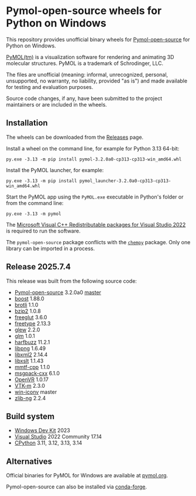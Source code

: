 # Pymol-open-source wheels for Python on Windows

This repository provides unofficial binary wheels for [Pymol-open-source](https://github.com/schrodinger/pymol-open-source) for Python on Windows.

[PyMOL(tm)](https://pymol.org) is a visualization software for rendering and animating 3D molecular structures. PyMOL is a trademark of Schrodinger, LLC.

The files are unofficial (meaning: informal, unrecognized, personal, unsupported, no warranty, no liability, provided "as is") and made available for testing and evaluation purposes.

Source code changes, if any, have been submitted to the project maintainers or are included in the wheels.

## Installation

The wheels can be downloaded from the [Releases](https://github.com/cgohlke/pymol-open-source.whl/releases) page.

Install a wheel on the command line, for example for Python 3.13 64-bit:

    py.exe -3.13 -m pip install pymol-3.2.0a0-cp313-cp313-win_amd64.whl
    
Install the PyMOL launcher, for example:

    py.exe -3.13 -m pip install pymol_launcher-3.2.0a0-cp313-cp313-win_amd64.whl

Start the PyMOL app using the ``PyMOL.exe`` executable in Python's folder or from the command line:

    py.exe -3.13 -m pymol

The [Microsoft Visual C++ Redistributable packages for Visual Studio 2022](https://learn.microsoft.com/en-US/cpp/windows/latest-supported-vc-redist?view=msvc-170) is required to run the software.

The ``pymol-open-source`` package conflicts with the [``chempy``](https://pypi.org/project/chempy/) package. Only one library can be imported in a process.

## Release 2025.7.4

This release was built from the following source code:

- [Pymol-open-source](https://github.com/schrodinger/pymol-open-source/) 3.2.0a0 [master](https://github.com/schrodinger/pymol-open-source/commit/7e6dafa700aba746ad963d5057748dbb8f87cbc6)
- [boost](https://www.boost.org/users/download/) 1.88.0
- [brotli](https://github.com/google/brotli) 1.1.0
- [bzip2](https://sourceware.org/pub/bzip2/) 1.0.8
- [freeglut](https://github.com/FreeGLUTProject/freeglut) 3.6.0
- [freetype](https://download.savannah.gnu.org/releases/freetype/) 2.13.3
- [glew](https://github.com/nigels-com/glew) 2.2.0
- [glm](https://github.com/g-truc/glm) 1.0.1
- [harfbuzz](https://github.com/harfbuzz/harfbuzz) 11.2.1
- [libpng](https://github.com/glennrp/libpng) 1.6.49
- [libxml2](https://gitlab.gnome.org/GNOME/libxml2) 2.14.4 
- [libxslt](https://gitlab.gnome.org/GNOME/libxslt) 1.1.43
- [mmtf-cpp](https://github.com/rcsb/mmtf-cpp) 1.1.0
- [msgpack-cxx](https://github.com/msgpack/msgpack-c/tree/cpp_master) 6.1.0
- [OpenVR](https://github.com/ValveSoftware/openvr) 1.0.17
- [VTK-m](https://gitlab.kitware.com/vtk/vtk-m) 2.3.0
- [win-iconv](https://github.com/OgreTransporter/win-iconv) master
- [zlib-ng](https://github.com/zlib-ng/zlib-ng) 2.2.4

## Build system

- [Windows Dev Kit](https://learn.microsoft.com/en-us/windows/arm/dev-kit/) 2023
- [Visual Studio](https://visualstudio.microsoft.com/vs/community/) 2022 Community 17.14
- [CPython](https://www.python.org/downloads/windows/) 3.11, 3.12, 3.13, 3.14

## Alternatives

Official binaries for PyMOL for Windows are available at [pymol.org](https://pymol.org).

Pymol-open-source can also be installed via [conda-forge](https://anaconda.org/conda-forge/pymol-open-source).

